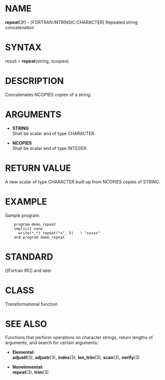 # NAME

**repeat**(3f) - \[FORTRAN:INTRINSIC:CHARACTER\] Repeated string
concatenation

# SYNTAX

result = **repeat**(string, ncopies)

# DESCRIPTION

Concatenates NCOPIES copies of a string.

# ARGUMENTS

  - **STRING**  
    Shall be scalar and of type CHARACTER.

  - **NCOPIES**  
    Shall be scalar and of type INTEGER.

# RETURN VALUE

A new scalar of type CHARACTER built up from NCOPIES copies of STRING.

# EXAMPLE

Sample program:

``` 
    program demo_repeat
    implicit none
      write(*,*) repeat("x", 5)   ! "xxxxx"
    end program demo_repeat
```

# STANDARD

\[\[Fortran 95\]\] and later

# CLASS

Transformational function

# SEE ALSO

Functions that perform operations on character strings, return lengths
of arguments, and search for certain arguments:

  - **Elemental:**  
    **adjustl**(3), **adjustr**(3), **index**(3), **len\_trim**(3),
    **scan**(3), **verify**(3)

  - **Nonelemental:**  
    **repeat**(3), **trim**(3)
